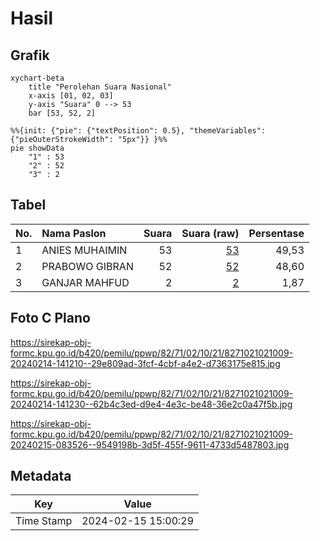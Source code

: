 # Hasil

## Grafik

```mermaid
xychart-beta
    title "Perolehan Suara Nasional"
    x-axis [01, 02, 03]
    y-axis "Suara" 0 --> 53
    bar [53, 52, 2]
```

```mermaid
%%{init: {"pie": {"textPosition": 0.5}, "themeVariables": {"pieOuterStrokeWidth": "5px"}} }%%
pie showData
    "1" : 53
    "2" : 52
    "3" : 2
```

## Tabel

| No. | Nama Paslon    | Suara | Suara (raw) | Persentase |
|:--- |:-------------- | -----:| -----------:| ----------:|
| 1   | ANIES MUHAIMIN | 53    | [53][p-1]   | 49,53      |
| 2   | PRABOWO GIBRAN | 52    | [52][p-2]   | 48,60      |
| 3   | GANJAR MAHFUD  | 2     | [2][p-3]    | 1,87       |


[p-1]: https://github.com/gigit-pemilu/pemilu-2024/blob/main/pilpres/hitung-suara/sub/82-maluku-utara/sub/71-kota-ternate/sub/02-kota-ternate-selatan/sub/1021-mangga-dua-utara/sub/009-tps/sub/paslon-1.txt
[p-2]: https://github.com/gigit-pemilu/pemilu-2024/blob/main/pilpres/hitung-suara/sub/82-maluku-utara/sub/71-kota-ternate/sub/02-kota-ternate-selatan/sub/1021-mangga-dua-utara/sub/009-tps/sub/paslon-2.txt
[p-3]: https://github.com/gigit-pemilu/pemilu-2024/blob/main/pilpres/hitung-suara/sub/82-maluku-utara/sub/71-kota-ternate/sub/02-kota-ternate-selatan/sub/1021-mangga-dua-utara/sub/009-tps/sub/paslon-3.txt

## Foto C Plano

https://sirekap-obj-formc.kpu.go.id/b420/pemilu/ppwp/82/71/02/10/21/8271021021009-20240214-141210--29e809ad-3fcf-4cbf-a4e2-d7363175e815.jpg

https://sirekap-obj-formc.kpu.go.id/b420/pemilu/ppwp/82/71/02/10/21/8271021021009-20240214-141230--62b4c3ed-d9e4-4e3c-be48-36e2c0a47f5b.jpg

https://sirekap-obj-formc.kpu.go.id/b420/pemilu/ppwp/82/71/02/10/21/8271021021009-20240215-083526--9549198b-3d5f-455f-9611-4733d5487803.jpg


## Metadata

| Key        | Value               |
| ---------- | ------------------- |
| Time Stamp | 2024-02-15 15:00:29 |



